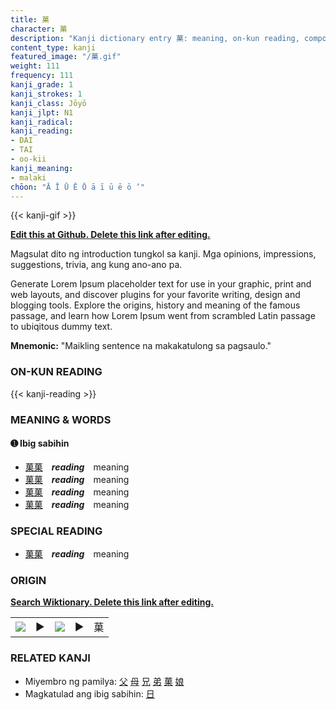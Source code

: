```yaml
---
title: 菓
character: 菓
description: "Kanji dictionary entry 菓: meaning, on-kun reading, compounds, origin, related kanji"
content_type: kanji
featured_image: "/菓.gif"
weight: 111
frequency: 111
kanji_grade: 1
kanji_strokes: 1
kanji_class: Jōyō
kanji_jlpt: N1
kanji_radical: 
kanji_reading: 
- DAI
- TAI
- oo-kii
kanji_meaning:
- malaki
chōon: "Ā Ī Ū Ē Ō ā ī ū ē ō ’"
---
```

[//]: # (Don't edit the line below. Kanji animated GIF code is automatically generated.)
{{< kanji-gif >}}

[//]: # (Edit below this line.)

**[Edit this at Github. Delete this link after editing.](https://github.com/tim0g/tim/tree/main/content/kanji/菓/index.md)**

Magsulat dito ng introduction tungkol sa kanji. Mga opinions, impressions, suggestions, trivia, ang kung ano-ano pa.

Generate Lorem Ipsum placeholder text for use in your graphic, print and web layouts, and discover plugins for your favorite writing, design and blogging tools. Explore the origins, history and meaning of the famous passage, and learn how Lorem Ipsum went from scrambled Latin passage to ubiqitous dummy text.
 
**Mnemonic:** "Maikling sentence na makakatulong sa pagsaulo."

### ON-KUN READING

[//]: # (Don't edit the line below. ON-KUN READING code is automatically generated.)
{{< kanji-reading >}}

### MEANING & WORDS

#### ➊ **Ibig sabihin**
  - [菓](../菓)[菓](../菓)　***reading***　meaning
  - [菓](../菓)[菓](../菓)　***reading***　meaning
  - [菓](../菓)[菓](../菓)　***reading***　meaning
  - [菓](../菓)[菓](../菓)　***reading***　meaning

### SPECIAL READING
  - [菓](../菓)[菓](../菓)　***reading***　meaning

### ORIGIN

**[Search Wiktionary. Delete this link after editing.](https://wiktionary.org/wiki/菓)**
<table class="kanji-table"><tr><td>
<img src="60px-菓-bronze.svg.png">
</td><td>▶</td><td>
<img src="60px-菓-oracle.svg.png">
</td><td>▶</td>
<td class="kanji-origin">菓</td>
</tr></table>

### RELATED KANJI
- Miyembro ng pamilya: [父](../父) [母](../母) [兄](../兄) [弟](../弟) [菓](../菓) [娘](../娘)
- Magkatulad ang ibig sabihin: [日](../日)
